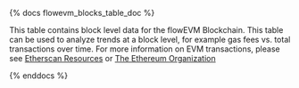 {% docs flowevm_blocks_table_doc %}

This table contains block level data for the flowEVM Blockchain. This table can be used to analyze trends at a block level, for example gas fees vs. total transactions over time. For more information on EVM transactions, please see [Etherscan Resources](https://etherscan.io/directory/Learning_Resources/Ethereum) or [The Ethereum Organization](https://ethereum.org/en/developers/docs/blocks/)

{% enddocs %}